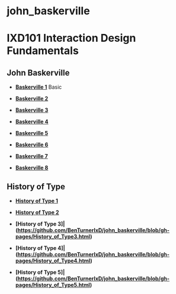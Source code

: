 # john_baskerville


IXD101 Interaction Design Fundamentals
========================================

John Baskerville
---------------------

- **[Baskerville 1](https://github.com/BenTurnerIxD/john_baskerville/blob/gh-pages/baskerville1.html)** Basic 

- **[Baskerville 2](https://github.com/BenTurnerIxD/john_baskerville/blob/gh-pages/baskerville2.html)**

- **[Baskerville 3](https://github.com/BenTurnerIxD/john_baskerville/blob/gh-pages/baskerville3.html)**

- **[Baskerville 4](https://github.com/BenTurnerIxD/john_baskerville/blob/gh-pages/baskerville4.html)**

- **[Baskerville 5](https://github.com/BenTurnerIxD/john_baskerville/blob/gh-pages/baskerville5.html)**

- **[Baskerville 6](https://github.com/BenTurnerIxD/john_baskerville/blob/gh-pages/baskerville6.html)**

- **[Baskerville 7](https://github.com/BenTurnerIxD/john_baskerville/blob/gh-pages/baskerville7.html)**

- **[Baskerville 8](https://github.com/BenTurnerIxD/john_baskerville/blob/gh-pages/baskerville8.html)**

History of Type
---------------------

- **[History of Type 1](https://github.com/BenTurnerIxD/john_baskerville/blob/gh-pages/History%20of%20Type.html)**  

- **[History of Type 2](https://github.com/BenTurnerIxD/john_baskerville/blob/gh-pages/History_of_Type2.html)**  

- **[History of Type 3]|(https://github.com/BenTurnerIxD/john_baskerville/blob/gh-pages/History_of_Type3.html)**

- **[History of Type 4]|(https://github.com/BenTurnerIxD/john_baskerville/blob/gh-pages/History_of_Type4.html)**

- **[History of Type 5]|(https://github.com/BenTurnerIxD/john_baskerville/blob/gh-pages/History_of_Type5.html)**
